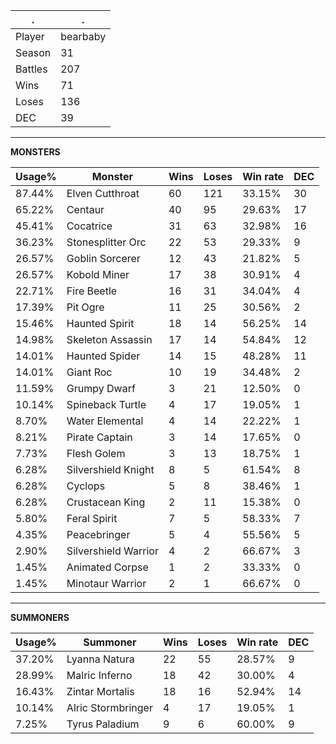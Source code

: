 .|.
|-|-
Player|bearbaby
Season|31
Battles|207
Wins|71
Loses|136
DEC|39

---
**MONSTERS**

Usage%|Monster|Wins|Loses|Win rate|DEC|
-|-|-|-|-|-|
87.44%|Elven Cutthroat|60|121|33.15%|30|
65.22%|Centaur|40|95|29.63%|17|
45.41%|Cocatrice|31|63|32.98%|16|
36.23%|Stonesplitter Orc|22|53|29.33%|9|
26.57%|Goblin Sorcerer|12|43|21.82%|5|
26.57%|Kobold Miner|17|38|30.91%|4|
22.71%|Fire Beetle|16|31|34.04%|4|
17.39%|Pit Ogre|11|25|30.56%|2|
15.46%|Haunted Spirit|18|14|56.25%|14|
14.98%|Skeleton Assassin|17|14|54.84%|12|
14.01%|Haunted Spider|14|15|48.28%|11|
14.01%|Giant Roc|10|19|34.48%|2|
11.59%|Grumpy Dwarf|3|21|12.50%|0|
10.14%|Spineback Turtle|4|17|19.05%|1|
8.70%|Water Elemental|4|14|22.22%|1|
8.21%|Pirate Captain|3|14|17.65%|0|
7.73%|Flesh Golem|3|13|18.75%|1|
6.28%|Silvershield Knight|8|5|61.54%|8|
6.28%|Cyclops|5|8|38.46%|1|
6.28%|Crustacean King|2|11|15.38%|0|
5.80%|Feral Spirit|7|5|58.33%|7|
4.35%|Peacebringer|5|4|55.56%|5|
2.90%|Silvershield Warrior|4|2|66.67%|3|
1.45%|Animated Corpse|1|2|33.33%|0|
1.45%|Minotaur Warrior|2|1|66.67%|0|

---
**SUMMONERS**

Usage%|Summoner|Wins|Loses|Win rate|DEC|
-|-|-|-|-|-|
37.20%|Lyanna Natura|22|55|28.57%|9|
28.99%|Malric Inferno|18|42|30.00%|4|
16.43%|Zintar Mortalis|18|16|52.94%|14|
10.14%|Alric Stormbringer|4|17|19.05%|1|
7.25%|Tyrus Paladium|9|6|60.00%|9|
